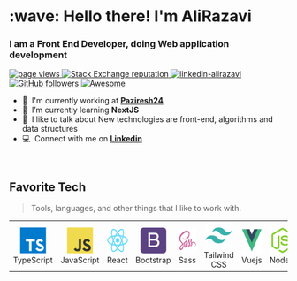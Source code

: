<h1 align="left" id="AliRazaviDeveloper-title">:wave: Hello there! I'm AliRazavi</h1>
<h3 align="left">I am a Front End Developer, doing Web application development</h3>

<p align="left">
  <a href="https://github.com/AliRazaviDeveloper">
    <img src="https://komarev.com/ghpvc/?username=AliRazaviDeveloper" alt="page views" />
  </a>
  <a href="https://stackoverflow.com/users/17871416/ali-razavi">
    <img alt="Stack Exchange reputation" src="https://img.shields.io/stackexchange/stackoverflow/r/17871416?color=orange&label=reputation&logo=stackoverflow">
  </a>
  <a href="https://www.linkedin.com/in/ali-razavi-0612981b7/">
    <img alt="linkedin-alirazavi" src="https://img.shields.io/badge/LinkedIn-0077B5?style=for-the-badge&logo=linkedin&logoColor=white">
  </a>
  <a href="https://github.com/AliRazaviDeveloper?tab=followers">
    <img alt="GitHub followers" src="https://img.shields.io/github/followers/AliRazaviDeveloper?color=green&logo=github">
  </a>
  <a href="https://github.com/AliRazaviDeveloper/awesome-github-profile-readme">
    <img alt="Awesome" src="https://awesome.re/mentioned-badge.svg">
  </a>
</p>

- :office: &nbsp;I'm currently working at **<a href="https://www.paziresh24.com">Paziresh24</a>**
- :seedling: &nbsp;I’m currently learning **NextJS**
- :speech_balloon: &nbsp;I like to talk about New technologies are front-end, algorithms and data structures
- :computer: &nbsp;Connect with me on **<a href='https://www.linkedin.com/in/ali-razavi-0612981b7/'>Linkedin</a>**

<br>

<h2 align="left" id="AliRazaviDeveloper-tech">Favorite Tech</h2>

> Tools, languages, and other things that I like to work with.

<table>
  <tr>
    <td align="center" width="96">
      <a href="#AliRazaviDeveloper-tech">
        <img src="./img/typescript-original.svg" width="48" height="48" alt="TypeScript" />
      </a>
      <br>TypeScript
    </td>
    <td align="center" width="96">
      <a href="#AliRazaviDeveloper-tech">
        <img src="./img/javascript-original.svg" width="48" height="48" alt="JavaScript" />
      </a>
      <br>JavaScript
    </td>
    <td align="center" width="96">
      <a href="#AliRazaviDeveloper-tech" >
        <img src="./img/react-original.svg" width="48" height="48" alt="React" />
      </a>
      <br>React
    </td>
    <td align="center" width="96">
      <a href="#AliRazaviDeveloper-tech">
        <img src="./img/bootstrap-plain.svg" width="48" height="48" alt="Bootstrap" />
      </a>
      <br>Bootstrap
    </td>
    <td align="center" width="96">
      <a href="#AliRazaviDeveloper-tech">
        <img src="./img/sass-original.svg" width="48" height="48" alt="Sass" />
      </a>
      <br>Sass
    </td>
       <td align="center" width="96">
      <a href="#AliRazaviDeveloper-tech">
        <img src="./img/tailwindcss-plain.svg" width="48" height="48" alt="tailwindcss" />
      </a>
      <br>Tailwind CSS
    </td>
     </td>
       <td align="center" width="96">
      <a href="#AliRazaviDeveloper-tech">
        <img src="./img/vuejs-original.svg" width="48" height="48" alt="vuejs" />
      </a>
      <br>Vuejs
    </td>
     </td>
       <td align="center" width="96">
      <a href="#AliRazaviDeveloper-tech">
        <img src="./img/nodejs-original.svg" width="48" height="48" alt="nodejs" />
      </a>
      <br>Nodejs
    </td>
  </tr>

</table>
